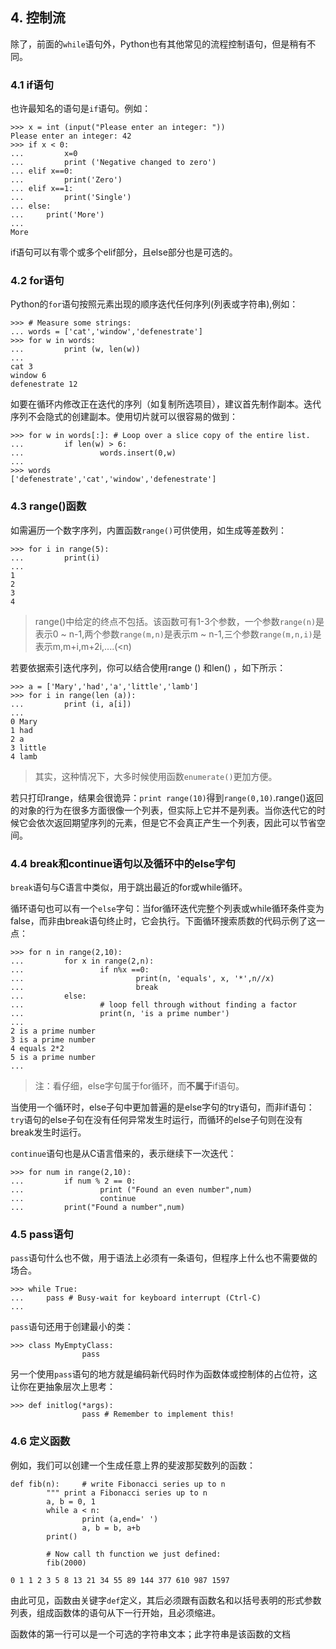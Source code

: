 ## 4. 控制流

除了，前面的`while`语句外，Python也有其他常见的流程控制语句，但是稍有不同。

### 4.1 if语句

也许最知名的语句是`if`语句。例如：
```
>>> x = int (input("Please enter an integer: "))
Please enter an integer: 42
>>> if x < 0:
...			x=0
...			print ('Negative changed to zero')
...	elif x==0:
...			print('Zero')
...	elif x==1:
...			print('Single')
...	else:
...		print('More')
...
More
```
if语句可以有零个或多个elif部分，且else部分也是可选的。

### 4.2 for语句

Python的`for`语句按照元素出现的顺序迭代任何序列(列表或字符串),例如：
```
>>> # Measure some strings:
... words = ['cat','window','defenestrate']
>>> for w in words:
...			print (w, len(w))
...
cat 3
window 6
defenestrate 12
```

如要在循环内修改正在迭代的序列（如复制所选项目），建议首先制作副本。迭代序列不会隐式的创建副本。使用切片就可以很容易的做到：
```
>>> for w in words[:]: # Loop over a slice copy of the entire list.
...			if len(w) > 6:
...					words.insert(0,w)
...
>>> words
['defenestrate','cat','window','defenestrate']
```

### 4.3 range()函数

如需遍历一个数字序列，内置函数`range()`可供使用，如生成等差数列：
```
>>> for i in range(5):
...			print(i)
...
1
2
3
4
```
> range()中给定的终点不包括。该函数可有1-3个参数，一个参数`range(n)`是表示0 ~ n-1,两个参数`range(m,n)`是表示m ~ n-1,三个参数`range(m,n,i)`是表示m,m+i,m+2i,....(<n) 

若要依据索引迭代序列，你可以结合使用range () 和len() ，如下所示：
```
>>> a = ['Mary','had','a','little','lamb']
>>> for i in range(len (a)):
...			print (i, a[i])
...
0 Mary
1 had
2 a
3 little
4 lamb
```

> 其实，这种情况下，大多时候使用函数`enumerate()`更加方便。

若只打印range，结果会很诡异：`print range(10)`得到`range(0,10)`.range()返回的对象的行为在很多方面很像一个列表，但实际上它并不是列表。当你迭代它的时候它会依次返回期望序列的元素，但是它不会真正产生一个列表，因此可以节省空间。


### 4.4 break和continue语句以及循环中的else字句

`break`语句与C语言中类似，用于跳出最近的for或while循环。

循环语句也可以有一个`else`字句：当for循环迭代完整个列表或while循环条件变为false，而非由break语句终止时，它会执行。下面循环搜索质数的代码示例了这一点：
```
>>> for n in range(2,10):
...			for x in range(2,n):
...					if n%x ==0:
...							print(n, 'equals', x, '*',n//x)
...							break
...			else:
...					# loop fell through without finding a factor
...					print(n, 'is a prime number')
...
2 is a prime number
3 is a prime number
4 equals 2*2
5 is a prime number
...
```
> 注：看仔细，else字句属于for循环，而**不属于**if语句。

当使用一个循环时，else子句中更加普遍的是else字句的try语句，而非if语句：`try`语句的else子句在没有任何异常发生时运行，而循环的else子句则在没有break发生时运行。

`continue`语句也是从C语言借来的，表示继续下一次迭代：
```
>>> for num in range(2,10):
...			if num % 2 == 0:
...					print ("Found an even number",num)
...					continue
...			print("Found a number",num)
```

### 4.5 pass语句

`pass`语句什么也不做，用于语法上必须有一条语句，但程序上什么也不需要做的场合。
```
>>> while True:
...		pass # Busy-wait for keyboard interrupt (Ctrl-C)
...
```

`pass`语句还用于创建最小的类：
```
>>> class MyEmptyClass:
				pass

```

另一个使用`pass`语句的地方就是编码新代码时作为函数体或控制体的占位符，这让你在更抽象层次上思考：
```
>>> def initlog(*args):
				pass # Remember to implement this!
```

### 4.6 定义函数

例如，我们可以创建一个生成任意上界的斐波那契数列的函数：
```
def fib(n):		# write Fibonacci series up to n
		""" print a Fibonacci series up to n
		a, b = 0, 1
		while a < n:
				print (a,end=' ')
				a, b = b, a+b
		print()

		# Now call th function we just defined:
		fib(2000)

0 1 1 2 3 5 8 13 21 34 55 89 144 377 610 987 1597
```

由此可见，函数由关键字`def`定义，其后必须跟有函数名和以括号表明的形式参数列表，组成函数体的语句从下一行开始，且必须缩进。

函数体的第一行可以是一个可选的字符串文本；此字符串是该函数的文档
